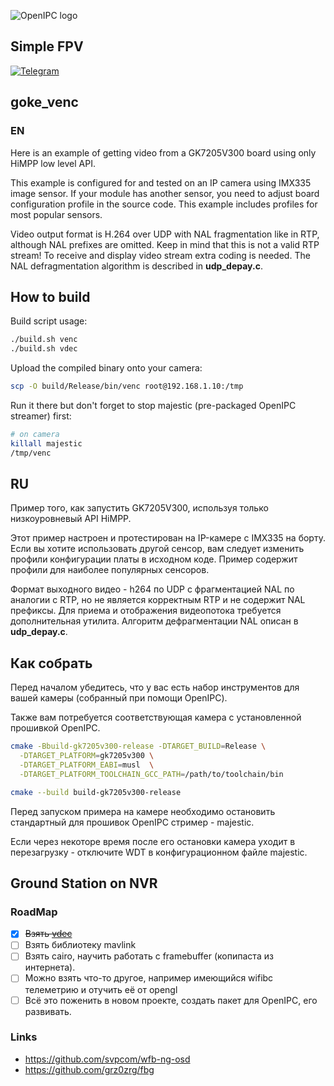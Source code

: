 ![OpenIPC logo][logo]

## Simple FPV
[![Telegram](https://openipc.org/images/telegram_button.svg)][telegram_fpv]

[logo]: https://openipc.org/assets/openipc-logo-black.svg
[telegram_fpv]: https://t.me/+BMyMoolVOpkzNWUy

## goke_venc
### EN

Here is an example of getting video from a GK7205V300 board using only HiMPP low level API.

This example is configured for and tested on an IP camera using IMX335 image sensor. 
If your module has another sensor, you need to adjust board configuration profile in the source code. 
This example includes profiles for most popular sensors.

Video output format is H.264 over UDP with NAL fragmentation like in RTP, although NAL prefixes are omitted. 
Keep in mind that this is not a valid RTP stream! 
To receive and display video stream extra coding is needed. 
The NAL defragmentation algorithm is described in **udp_depay.c**.

## How to build
Build script usage:
```bash
./build.sh venc
./build.sh vdec
```

Upload the compiled binary onto your camera:
```bash
scp -O build/Release/bin/venc root@192.168.1.10:/tmp
```

Run it there but don't forget to stop majestic (pre-packaged OpenIPC streamer) first:
```sh
# on camera
killall majestic
/tmp/venc
```

## RU
Пример того, как запустить GK7205V300, используя только низкоуровневый API HiMPP.

Этот пример настроен и протестирован на IP-камере с IMX335 на борту. Если вы хотите использовать другой сенсор, вам следует изменить профили конфигурации платы в исходном коде. Пример содержит профили для наиболее популярных сенсоров.

Формат выходного видео - h264 по UDP с фрагментацией NAL по аналогии с RTP, но не является корректным RTP и не содержит NAL префиксы. Для приема и отображения видеопотока требуется дополнительная утилита. Алгоритм дефрагментации NAL описан в **udp_depay.c**.

## Как собрать
Перед началом убедитесь, что у вас есть набор инструментов для вашей камеры (собранный при помощи OpenIPC). 

Также вам потребуется соответствующая камера с установленной прошивкой OpenIPC.
``` bash
cmake -Bbuild-gk7205v300-release -DTARGET_BUILD=Release \
  -DTARGET_PLATFORM=gk7205v300 \
  -DTARGET_PLATFORM_EABI=musl  \
  -DTARGET_PLATFORM_TOOLCHAIN_GCC_PATH=/path/to/toolchain/bin

cmake --build build-gk7205v300-release
```

Перед запуском примера на камере необходимо остановить стандартный для прошивок OpenIPC стример - majestic.

Если через некоторе время после его остановки камера уходит в перезагрузку - отключите WDT в конфигурационном файле majestic.

## Ground Station on NVR
### RoadMap
- [X] ~~Взять [vdec](https://github.com/OpenIPC/silicon_research)~~
- [ ] Взять библиотеку mavlink
- [ ] Взять cairo, научить работать с framebuffer (копипаста из интернета). 
- [ ] Можно взять что-то другое, например имеющийся wifibc телеметрию и отучить её от opengl
- [ ] Всё это поженить в новом проекте, создать пакет для OpenIPC, его развивать.

### Links
* https://github.com/svpcom/wfb-ng-osd
* https://github.com/grz0zrg/fbg
